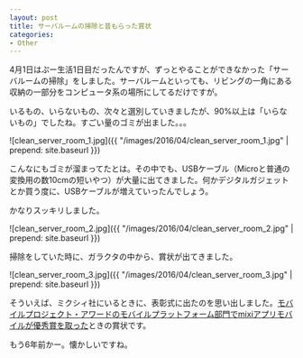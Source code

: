 ```yaml
---
layout: post
title: サーバルームの掃除と昔もらった賞状
categories:
- Other
---
```

4月1日はぷー生活1日目だったんですが、ずっとやることができなかった「サーバルームの掃除」をしました。サーバルームといっても、リビングの一角にある収納の一部分をコンピュータ系の場所にしてるだけですが。

いるもの、いらないもの、次々と選別していきましたが、90%以上は「いらないもの」でしたね。すごい量のゴミが出ました。。。

![clean_server_room_1.jpg]({{ "/images/2016/04/clean_server_room_1.jpg" | prepend: site.baseurl }})

こんなにもゴミが溜まってたとは。その中でも、USBケーブル（Microと普通の変換用の数10cmの短いやつ）が大量に出てきました。何かデジタルガジェットとか買う度に、USBケーブルが増えていったんでしょう。

かなりスッキリしました。

![clean_server_room_2.jpg]({{ "/images/2016/04/clean_server_room_2.jpg" | prepend: site.baseurl }})

掃除をしていた時に、ガラクタの中から、賞状が出てきました。

![clean_server_room_3.jpg]({{ "/images/2016/04/clean_server_room_3.jpg" | prepend: site.baseurl }})

そういえば、ミクシィ社にいるときに、表彰式に出たのを思い出しました。[モバイルプロジェクト・アワードのモバイルプラットフォーム部門でmixiアプリモバイルが優秀賞を取った](https://www.mcf.or.jp/mpa/2010/winner/)ときの賞状です。

もう6年前かー。懐かしいですね。